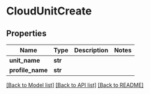 # CloudUnitCreate

## Properties
Name | Type | Description | Notes
------------ | ------------- | ------------- | -------------
**unit_name** | **str** |  | 
**profile_name** | **str** |  | 

[[Back to Model list]](../README.md#documentation-for-models) [[Back to API list]](../README.md#documentation-for-api-endpoints) [[Back to README]](../README.md)


